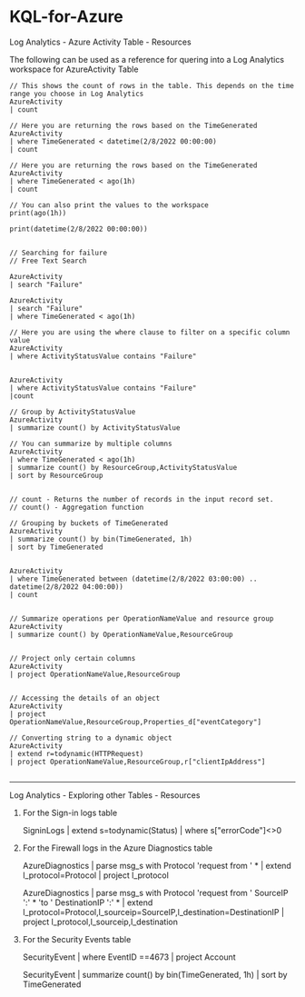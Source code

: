 # KQL-for-Azure

Log Analytics - Azure Activity Table - Resources

The following can be used as a reference for quering into a Log Analytics workspace for AzureActivity Table

    // This shows the count of rows in the table. This depends on the time range you choose in Log Analytics
    AzureActivity
    | count
     
    // Here you are returning the rows based on the TimeGenerated
    AzureActivity
    | where TimeGenerated < datetime(2/8/2022 00:00:00)
    | count 
     
    // Here you are returning the rows based on the TimeGenerated
    AzureActivity
    | where TimeGenerated < ago(1h)
    | count 
     
    // You can also print the values to the workspace
    print(ago(1h))
     
    print(datetime(2/8/2022 00:00:00))
     
     
    // Searching for failure 
    // Free Text Search
     
    AzureActivity
    | search "Failure"
     
    AzureActivity
    | search "Failure"
    | where TimeGenerated < ago(1h)
     
    // Here you are using the where clause to filter on a specific column value
    AzureActivity
    | where ActivityStatusValue contains "Failure"
     
     
    AzureActivity
    | where ActivityStatusValue contains "Failure"
    |count
     
    // Group by ActivityStatusValue
    AzureActivity
    | summarize count() by ActivityStatusValue
     
    // You can summarize by multiple columns
    AzureActivity
    | where TimeGenerated < ago(1h)
    | summarize count() by ResourceGroup,ActivityStatusValue
    | sort by ResourceGroup
     
     
    // count - Returns the number of records in the input record set.
    // count() - Aggregation function
     
    // Grouping by buckets of TimeGenerated
    AzureActivity
    | summarize count() by bin(TimeGenerated, 1h)
    | sort by TimeGenerated
     
     
    AzureActivity
    | where TimeGenerated between (datetime(2/8/2022 03:00:00) .. datetime(2/8/2022 04:00:00))
    | count
     
     
    // Summarize operations per OperationNameValue and resource group
    AzureActivity
    | summarize count() by OperationNameValue,ResourceGroup
     
     
    // Project only certain columns
    AzureActivity
    | project OperationNameValue,ResourceGroup
     
     
    // Accessing the details of an object
    AzureActivity
    | project OperationNameValue,ResourceGroup,Properties_d["eventCategory"]
     
    // Converting string to a dynamic object
    AzureActivity
    | extend r=todynamic(HTTPRequest)
    | project OperationNameValue,ResourceGroup,r["clientIpAddress"]
     
--------------------------------------------------------------------------------------------------------------------------------------------------------

Log Analytics - Exploring other Tables - Resources


1. For the Sign-in logs table

    SigninLogs 
    | extend s=todynamic(Status) 
    | where s["errorCode"]<>0

2. For the Firewall logs in the Azure Diagnostics table


    AzureDiagnostics 
    | parse msg_s with Protocol 'request from ' *
    | extend l_protocol=Protocol
    | project l_protocol

    AzureDiagnostics 
    | parse msg_s with Protocol 'request from ' SourceIP ':' * 'to ' DestinationIP ':' *
    | extend l_protocol=Protocol,l_sourceip=SourceIP,l_destination=DestinationIP
    | project l_protocol,l_sourceip,l_destination

3. For the Security Events table

    SecurityEvent
    | where EventID ==4673
    | project Account

    SecurityEvent
    | summarize count() by bin(TimeGenerated, 1h)
    | sort by TimeGenerated
